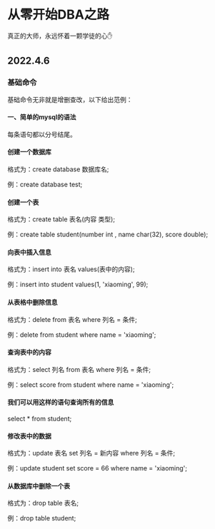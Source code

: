 # 从零开始DBA之路

真正的大师，永远怀着一颗学徒的心✋

## 2022.4.6

### 基础命令

基础命令无非就是增删查改，以下给出范例：

#### 一、简单的mysql的语法
每条语句都以分号结尾。

#### 创建一个数据库

格式为：create database 数据库名;

例：create database test;

#### 创建一个表

格式为：create table 表名(内容 类型);

例：create table student(number int , name char(32), score double);

#### 向表中插入信息

格式为：insert into 表名 values(表中的内容);

例：insert into student values(1, 'xiaoming', 99);

#### 从表格中删除信息

格式为：delete from 表名 where 列名 = 条件;

例：delete  from student where name = 'xiaoming';

#### 查询表中的内容

格式为：select 列名 from 表名 where 列名 = 条件;

例：select score from student where name = 'xiaoming';

#### 我们可以用这样的语句查询所有的信息

select * from student;

#### 修改表中的数据

格式为：update 表名 set 列名 = 新内容 where 列名 = 条件;

例：update student set score = 66 where name = 'xiaoming';

#### 从数据库中删除一个表

格式为：drop table 表名;

例：drop table student;


  
  

  
  
